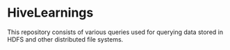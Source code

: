 # HiveLearnings
This repository consists of various queries used for querying data stored in HDFS and other distributed file systems.
